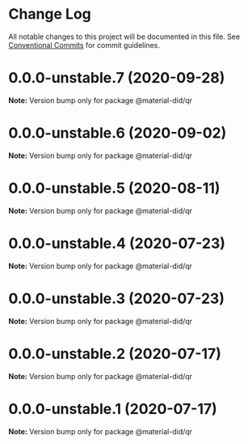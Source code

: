 # Change Log

All notable changes to this project will be documented in this file.
See [Conventional Commits](https://conventionalcommits.org) for commit guidelines.

# 0.0.0-unstable.7 (2020-09-28)

**Note:** Version bump only for package @material-did/qr





# 0.0.0-unstable.6 (2020-09-02)

**Note:** Version bump only for package @material-did/qr





# 0.0.0-unstable.5 (2020-08-11)

**Note:** Version bump only for package @material-did/qr





# 0.0.0-unstable.4 (2020-07-23)

**Note:** Version bump only for package @material-did/qr





# 0.0.0-unstable.3 (2020-07-23)

**Note:** Version bump only for package @material-did/qr





# 0.0.0-unstable.2 (2020-07-17)

**Note:** Version bump only for package @material-did/qr





# 0.0.0-unstable.1 (2020-07-17)

**Note:** Version bump only for package @material-did/qr
